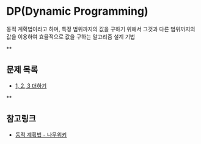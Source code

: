 # DP(Dynamic Programming)

동적 계획법이라고 하며, 특정 범위까지의 값을 구하기 위해서 그것과 다른 범위까지의 값을 이용하여 효율적으로 값을 구하는 알고리즘 설계 기법

**
## 문제 목록
* [1, 2, 3 더하기](https://www.acmicpc.net/problem/9095)

**
## 참고링크
* [동적 계획법 - 나무위키](https://namu.wiki/w/%EB%8F%99%EC%A0%81%20%EA%B3%84%ED%9A%8D%EB%B2%95)
